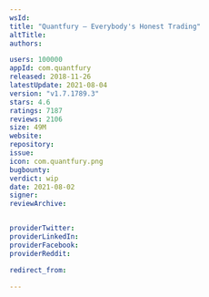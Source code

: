 ```yaml
---
wsId: 
title: "Quantfury – Everybody's Honest Trading"
altTitle: 
authors:

users: 100000
appId: com.quantfury
released: 2018-11-26
latestUpdate: 2021-08-04
version: "v1.7.1789.3"
stars: 4.6
ratings: 7187
reviews: 2106
size: 49M
website: 
repository: 
issue: 
icon: com.quantfury.png
bugbounty: 
verdict: wip
date: 2021-08-02
signer: 
reviewArchive:


providerTwitter: 
providerLinkedIn: 
providerFacebook: 
providerReddit: 

redirect_from:

---
```



